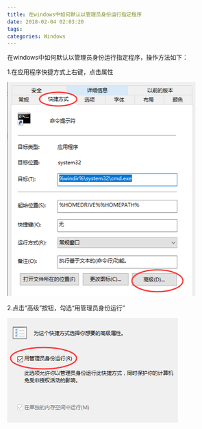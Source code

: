 ```yaml
---
title: 在windows中如何默认以管理员身份运行指定程序
date: 2018-02-04 02:03:20
tags:
categories: Windows
---
```


在windows中如何默认以管理员身份运行指定程序，操作方法如下：

1.在应用程序快捷方式上右键，点击属性

![](/images/windows_1_1.png)

2.点击“高级”按钮，勾选“用管理员身份运行”

![](/images/windows_1_2.png)
